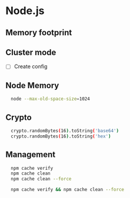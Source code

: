 # Node.js

## Memory footprint

## Cluster mode

- [ ] Create config

## Node Memory

```sh
  node --max-old-space-size=1024
```

## Crypto

```sh
  crypto.randomBytes(16).toString('base64')
  crypto.randomBytes(16).toString('hex')
```

## Management

```sh 
  npm cache verify
  npm cache clean
  npm cache clean --force

  npm cache verify && npm cache clean --force
```
